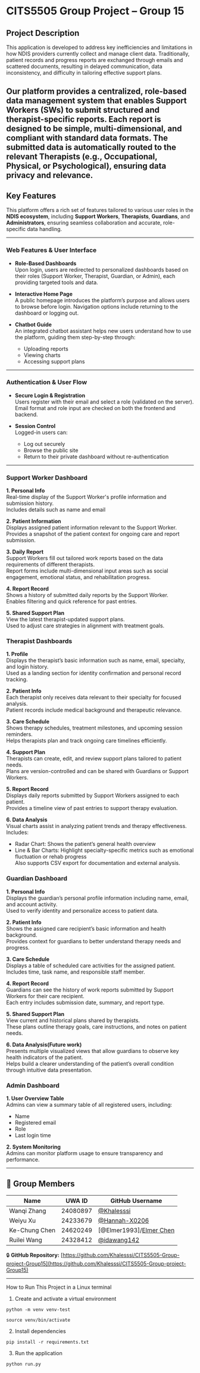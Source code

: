 # CITS5505 Group Project – Group 15

## Project Description

This application is developed to address key inefficiencies and limitations in how NDIS providers currently collect and manage client data. Traditionally, patient records and progress reports are exchanged through emails and scattered documents, resulting in delayed communication, data inconsistency, and difficulty in tailoring effective support plans.

Our platform provides a centralized, role-based data management system that enables Support Workers (SWs) to submit structured and therapist-specific reports. Each report is designed to be simple, multi-dimensional, and compliant with standard data formats. The submitted data is automatically routed to the relevant Therapists (e.g., Occupational, Physical, or Psychological), ensuring data privacy and relevance.
---

## Key Features

This platform offers a rich set of features tailored to various user roles in the **NDIS ecosystem**, including **Support Workers**, **Therapists**, **Guardians**, and **Administrators**, ensuring seamless collaboration and accurate, role-specific data handling.

---

###  Web Features & User Interface

- **Role-Based Dashboards**  
  Upon login, users are redirected to personalized dashboards based on their roles (Support Worker, Therapist, Guardian, or Admin), each providing targeted tools and data.

- **Interactive Home Page**  
  A public homepage introduces the platform’s purpose and allows users to browse before login. Navigation options include returning to the dashboard or logging out.

- **Chatbot Guide**  
  An integrated chatbot assistant helps new users understand how to use the platform, guiding them step-by-step through:
  - Uploading reports  
  - Viewing charts  
  - Accessing support plans  

---

###  Authentication & User Flow

- **Secure Login & Registration**  
  Users register with their email and select a role (validated on the server). Email format and role input are checked on both the frontend and backend.

- **Session Control**  
  Logged-in users can:  
  - Log out securely  
  - Browse the public site  
  - Return to their private dashboard without re-authentication  

---

###  Support Worker Dashboard

**1. Personal Info**  
Real-time display of the Support Worker's profile information and submission history.  
Includes details such as name and email

**2. Patient Information**  
Displays assigned patient information relevant to the Support Worker.  
Provides a snapshot of the patient context for ongoing care and report submission.

**3. Daily Report**  
Support Workers fill out tailored work reports based on the data requirements of different therapists.  
Report forms include multi-dimensional input areas such as social engagement, emotional status, and rehabilitation progress.

**4. Report Record**  
Shows a history of submitted daily reports by the Support Worker.  
Enables filtering and quick reference for past entries.

**5. Shared Support Plan**  
View the latest therapist-updated support plans.  
Used to adjust care strategies in alignment with treatment goals.


###  Therapist Dashboards

**1. Profile**  
Displays the therapist’s basic information such as name, email, specialty, and login history.  
Used as a landing section for identity confirmation and personal record tracking.

**2. Patient Info**  
Each therapist only receives data relevant to their specialty for focused analysis.  
Patient records include medical background and therapeutic relevance.

**3. Care Schedule**  
Shows therapy schedules, treatment milestones, and upcoming session reminders.  
Helps therapists plan and track ongoing care timelines efficiently.

**4. Support Plan**  
Therapists can create, edit, and review support plans tailored to patient needs.  
Plans are version-controlled and can be shared with Guardians or Support Workers.

**5. Report Record**  
Displays daily reports submitted by Support Workers assigned to each patient.  
Provides a timeline view of past entries to support therapy evaluation.

**6. Data Analysis**  
Visual charts assist in analyzing patient trends and therapy effectiveness.  
Includes:  
- Radar Chart: Shows the patient’s general health overview  
- Line & Bar Charts: Highlight specialty-specific metrics such as emotional fluctuation or rehab progress  
Also supports CSV export for documentation and external analysis.

###  Guardian Dashboard

**1. Personal Info**  
Displays the guardian’s personal profile information including name, email, and account activity.  
Used to verify identity and personalize access to patient data.

**2. Patient Info**  
Shows the assigned care recipient’s basic information and health background.  
Provides context for guardians to better understand therapy needs and progress.

**3. Care Schedule**  
Displays a table of scheduled care activities for the assigned patient.  
Includes time, task name, and responsible staff member.

**4. Report Record**  
Guardians can see the history of work reports submitted by Support Workers for their care recipient.  
Each entry includes submission date, summary, and report type.

**5. Shared Support Plan**  
View current and historical plans shared by therapists.  
These plans outline therapy goals, care instructions, and notes on patient needs.

**6. Data Analysis(Future work)**  
Presents multiple visualized views that allow guardians to observe key health indicators of the patient.  
Helps build a clearer understanding of the patient’s overall condition through intuitive data presentation.


###  Admin Dashboard

**1. User Overview Table**  
  Admins can view a summary table of all registered users, including:  
  - Name  
  - Registered email  
  - Role  
  - Last login time  

**2. System Monitoring**  
  Admins can monitor platform usage to ensure transparency and performance.

---

## 👥 Group Members

| Name           | UWA ID    | GitHub Username   |
|----------------|-----------|-------------------|
| Wanqi Zhang    | 24080897  | [@Khalesssi](https://github.com/Khalesssi) |
| Weiyu Xu       | 24233679  | [@Hannah-X0206](https://github.com/Hannah-X0206) |
| Ke-Chung Chen  | 24620249  | [@Elmer1993]/[Elmer Chen](https://github.com/Elmer1993) |
| Ruilei Wang    | 24328412  | [@idawang142](https://github.com/idawang142) |

🔒 **GitHub Repository:** [https://github.com/Khalesssi/CITS5505-Group-project-Group15](https://github.com/Khalesssi/CITS5505-Group-project-Group15)

---

How to Run This Project in a Linux terminal

1. Create and activate a virtual environment

`python -m venv venv-test`

`source venv/bin/activate`      

2. Install dependencies

`pip install -r requirements.txt`

3. Run the application

`python run.py`
